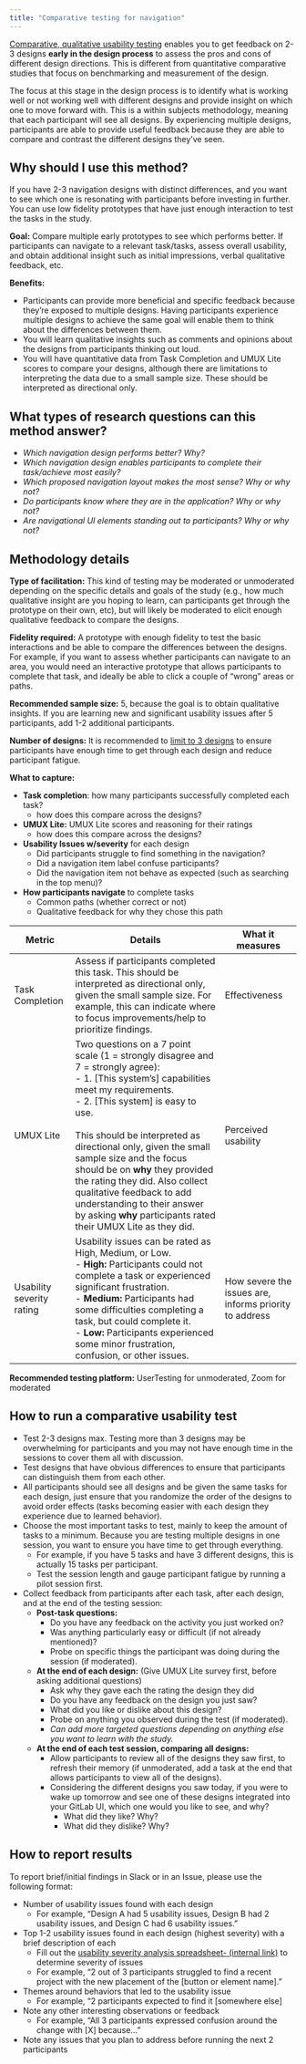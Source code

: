 ```yaml
---
title: "Comparative testing for navigation"
---
```


[Comparative, qualitative usability testing](https://www.uxmatters.com/mt/archives/2017/03/conducting-qualitative-comparative-usability-testing.php) enables you to get feedback on 2-3 designs **early in the design process** to assess the pros and cons of different design directions. This is different from quantitative comparative studies that focus on benchmarking and measurement of the design.

The focus at this stage in the design process is to identify what is working well or not working well with different designs and provide insight on which one to move forward with. This is a within subjects methodology, meaning that each participant will see all designs. By experiencing multiple designs, participants are able to provide useful feedback because they are able to compare and contrast the different designs they’ve seen.

## Why should I use this method?

If you have 2-3 navigation designs with distinct differences, and you want to see which one is resonating with participants before investing in further. You can use low fidelity prototypes that have just enough interaction to test the tasks in the study.

**Goal:** Compare multiple early prototypes to see which performs better. If participants can navigate to a relevant task/tasks, assess overall usability, and obtain additional insight such as initial impressions, verbal qualitative feedback, etc.

**Benefits:**

- Participants can provide more beneficial and specific feedback because they’re exposed to multiple designs. Having participants experience multiple designs to achieve the same goal will enable them to think about the differences between them.
- You will learn qualitative insights such as comments and opinions about the designs from participants thinking out loud.
- You will have quantitative data from Task Completion and UMUX Lite scores to compare your designs, although there are limitations to interpreting the data due to a small sample size. These should be interpreted as directional only.

## What types of research questions can this method answer?

- *Which navigation design performs better? Why?*
- *Which navigation design enables participants to complete their task/achieve most easily?*
- *Which proposed navigation layout makes the most sense? Why or why not?*
- *Do participants know where they are in the application? Why or why not?*
- *Are navigational UI elements standing out to participants? Why or why not?*

## Methodology details

**Type of facilitation:** This kind of testing may be moderated or unmoderated depending on the specific details and goals of the study (e.g., how much qualitative insight are you hoping to learn, can participants get through the prototype on their own, etc), but will likely be moderated to elicit enough qualitative feedback to compare the designs.

**Fidelity required:** A prototype with enough fidelity to test the basic interactions and be able to compare the differences between the designs. For example, if you want to assess whether participants can navigate to an area, you would need an interactive prototype that allows participants to complete that task, and ideally be able to click a couple of “wrong” areas or paths.

**Recommended sample size:** 5, because the goal is to obtain qualitative insights. If you are learning new and significant usability issues after 5 participants, add 1-2 additional participants.

**Number of designs:** It is recommended to [limit to 3 designs](https://dscout.com/people-nerds/comparative-usability-testing) to ensure participants have enough time to get through each design and reduce participant fatigue.

**What to capture:**

- **Task completion**: how many participants successfully completed each task?
  - how does this compare across the designs?
- **UMUX Lite:** UMUX Lite scores and reasoning for their ratings
  - how does this compare across the designs?
- **Usability Issues w/severity** for each design
  - Did participants struggle to find something in the navigation?
  - Did a navigation item label confuse participants?
  - Did the navigation item not behave as expected (such as searching in the top menu)?
- **How participants navigate** to complete tasks
  - Common paths (whether correct or not)
  - Qualitative feedback for why they chose this path

| Metric                    | Details                                                                                                                                                                                                                                                                                                                                                                                                                                                          | What it measures          |
|---------------------------|------------------------------------------------------------------------------------------------------------------------------------------------------------------------------------------------------------------------------------------------------------------------------------------------------------------------------------------------------------------------------------------------------------------------------------------------------------------|---------------------------|
| Task Completion           | Assess if participants completed this task. This should be interpreted as directional only, given the small sample size. For example, this can indicate where to focus improvements/help to prioritize findings.                                                                                                                                                                                                                                                 | Effectiveness             |
| UMUX Lite                 | Two questions on a 7 point scale (1 = strongly disagree and 7 = strongly agree):<br> - 1. [This system’s] capabilities meet my requirements.<br> - 2. [This system] is easy to use.<br> <br>This should be interpreted as directional only, given the small sample size and the focus should be on **why** they provided the rating they did. Also collect qualitative feedback to add understanding to their answer by asking **why** participants rated their UMUX Lite as they did.  | Perceived usability       |
| Usability severity rating | Usability issues can be rated as High, Medium, or Low. <br> - **High:** Participants could not complete a task or experienced significant frustration.<br> - **Medium:** Participants had some difficulties completing a task, but could complete it.<br> - **Low:** Participants experienced some minor frustration, confusion, or other issues.                                                                                                                                     | How severe the issues are, informs priority to address |

**Recommended testing platform:** UserTesting for unmoderated,  Zoom for moderated

## How to run a comparative usability test

- Test 2-3 designs max. Testing more than 3 designs may be overwhelming for participants and you may not have enough time in the sessions to cover them all with discussion.
- Test designs that have obvious differences to ensure that participants can distinguish them from each other.
- All participants should see all designs and be given the same tasks for each design, just ensure that you randomize the order of the designs to avoid order effects (tasks becoming easier with each design they experience due to learned behavior).
- Choose the most important tasks to test, mainly to keep the amount of tasks to a minimum. Because you are testing multiple designs in one session, you want to ensure you have time to get through everything.
  - For example, if you have 5 tasks and have 3 different designs, this is actually 15 tasks per participant.
  - Test the session length and gauge participant fatigue by running a pilot session first.
- Collect feedback from participants after each task, after each design, and at the end of the testing session:
  - **Post-task questions:**
    - Do you have any feedback on the activity you just worked on?
    - Was anything particularly easy or difficult (if not already mentioned)?
    - Probe on specific things the participant was doing during the session (if moderated).
  - **At the end of each design:**
(Give UMUX Lite survey first, before asking additional questions)
    - Ask why they gave each the rating the design they did
    - Do you have any feedback on the design you just saw?
    - What did you like or dislike about this design?
    - Probe on anything you observed during the test (if moderated).
    - *Can add more targeted questions depending on anything else you want to learn with the study.*
  - **At the end of each test session, comparing all designs:**
    - Allow participants to review all of the designs they saw first, to refresh their memory (if unmoderated, add a task at the end that allows participants to view all of the designs).
    - Considering the different designs you saw today, if you were to wake up tomorrow and see one of these designs integrated into your GitLab UI, which one would you like to see, and why?
      - What did they like? Why?
      - What did they dislike? Why?

## How to report results

To report brief/initial findings in Slack or in an Issue, please use the following format:

- Number of usability issues found with each design
  - For example, “Design A had 5 usability issues, Design B had 2 usability issues, and Design C had 6 usability issues.”
- Top 1-2 usability issues found in each design (highest severity) with a brief description of each
  - Fill out the [usability severity analysis spreadsheet- (internal link)](https://docs.google.com/spreadsheets/d/1LkQG2NT1-xi352i0K_3arV2bYs7RlvJ2/edit#gid=1835440721) to determine severity of issues
  - For example, “2 out of 3 participants struggled to find a recent project with the new placement of the [button or element name].”
- Themes around behaviors that led to the usability issue
  - For example, “2 participants expected to find it [somewhere else]
- Note any other interesting observations or feedback
  - For example, “All 3 participants expressed confusion around the change with [X] because…”
- Note any issues that you plan to address before running the next 2 participants
